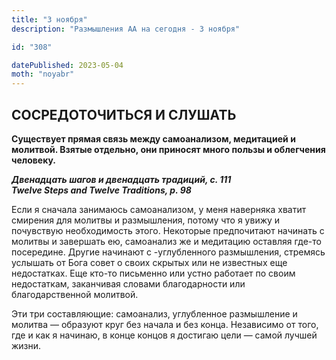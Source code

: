 ```yaml
---
title: "3 ноября"
description: "Размышления АА на сегодня - 3 ноября"

id: "308"

datePublished: 2023-05-04
moth: "noyabr"
---
```


## СОСРЕДОТОЧИТЬСЯ И СЛУШАТЬ

**Существует прямая связь между самоанализом, медитацией и молитвой. Взятые
отдельно, они приносят много пользы и облегчения человеку.**

**_Двенадцать шагов и двенадцать традиций, с. 111  
Twelve Steps and Twelve Traditions, p. 98_**

Если я сначала занимаюсь самоанализом, у меня наверняка хватит смирения для
молитвы и размышления, потому что я увижу и почувствую необходимость этого.
Некоторые предпочитают начинать с молитвы и завершать ею, самоанализ же и
медитацию оставляя где-то посередине. Другие начинают с -углубленного
размышления, стремясь услышать от Бога совет о своих скрытых или не известных
еще недостатках. Еще кто-то письменно или устно работает по своим недостаткам,
заканчивая словами благодарности или благодарственной молитвой.

Эти три составляющие: самоанализ, углубленное размышление и молитва — образуют
круг без начала и без конца. Независимо от того, где и как я начинаю, в конце
концов я достигаю цели — самой лучшей жизни.

